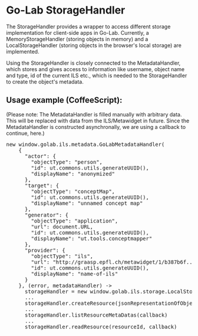 Go-Lab StorageHandler
=======

The StorageHandler provides a wrapper to access different storage implementation for client-side apps in Go-Lab. Currently, a MemoryStorageHandler (storing objects in memory) and a LocalStorageHandler (storing objects in the browser's local storage) are implemented.


Using the StorageHandler is closely connected to the MetadataHandler, which stores and gives access to information like username, object name and type, id of the current ILS etc., which is needed to the StorageHandler to create the object's metadata.

## Usage example (CoffeeScript):

(Please note: The MetadataHandler is filled manually with arbitrary data. This will be replaced with data from the ILS/Metawidget in future. Since the MetadataHandler is constructed asynchronally, we are using a callback to continue, here.)
<pre>
new window.golab.ils.metadata.GoLabMetadataHandler(
    {
      "actor": {
        "objectType": "person",
        "id": ut.commons.utils.generateUUID(),
        "displayName": "anonymized"
      },
      "target": {
        "objectType": "conceptMap",
        "id": ut.commons.utils.generateUUID(),
        "displayName": "unnamed concept map"
      },
      "generator": {
        "objectType": "application",
        "url": document.URL,
        "id": ut.commons.utils.generateUUID(),
        "displayName": "ut.tools.conceptmapper"
      },
      "provider": {
        "objectType": "ils",
        "url": "http://graasp.epfl.ch/metawidget/1/b387b6f...",
        "id": ut.commons.utils.generateUUID(),
        "displayName": "name-of-ils"
      }
    }, (error, metadataHandler) ->
      storageHandler = new window.golab.ils.storage.LocalStorageHandler(metadataHandler)
	  ...
	  storageHandler.createResource(jsonRepresentationOfObject, callback)
	  ...
	  storageHandler.listResourceMetaDatas(callback)
	  ...
	  storageHandler.readResource(resourceId, callback)
</pre>